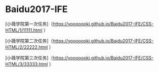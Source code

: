 # Baidu2017-IFE
[小薇学院第一次任务]（https://yooooooki.github.io/Baidu2017-IFE/CSS-HTML/1/11111.html ）

[小薇学院第二次任务]（https://yooooooki.github.io/Baidu2017-IFE/CSS-HTML/2/22222.html ）

[小薇学院第三次任务]（https://yooooooki.github.io/Baidu2017-IFE/CSS-HTML/3/33333.html ）

